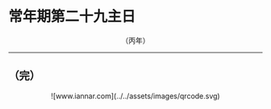 # 常年期第二十九主日

<div align="center">
（丙年）
</div>

---

## （完）

<div align="center">
![www.iannar.com](../../assets/images/qrcode.svg)
</div>
